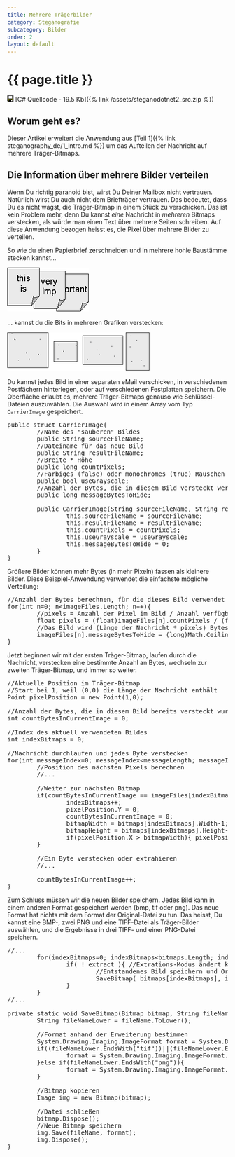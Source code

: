 ```yaml
---
title: Mehrere Trägerbilder
category: Steganografie
subcategory: Bilder
order: 2
layout: default
---
```


# {{ page.title }}

<img src="/images/save.gif" width="14" height="14" alt="" border="0"> [C# Quellcode - 19.5 Kb]({% link /assets/steganodotnet2_src.zip %})

## Worum geht es?

Dieser Artikel erweitert die Anwendung aus [Teil 1]({% link steganography_de/1_intro.md %})
um das Aufteilen der Nachricht auf mehrere Tr&auml;ger-Bitmaps.

## Die Information &uuml;ber mehrere Bilder verteilen

Wenn Du richtig paranoid bist, wirst Du Deiner Mailbox nicht vertrauen. Nat&uuml;rlich wirst Du auch
nicht dem Brieftr&auml;ger vertrauen. Das bedeutet, dass Du es nicht wagst, die Tr&auml;ger-Bitmap in
einem St&uuml;ck zu verschicken.
Das ist kein Problem mehr, denn Du kannst <i>eine</i> Nachricht in <i>mehreren</i> Bitmaps verstecken,
als w&uuml;rde man einen Text &uuml;ber mehrere Seiten schreiben. Auf diese Anwendung bezogen heisst es,
die Pixel &uuml;ber mehrere Bilder zu verteilen.

So wie du einen Papierbrief zerschneiden und in mehrere hohle Baustämme stecken kannst...

![multiple sheets of paper](/images/steganodotnet23.png)

... kannst du die Bits in mehreren Grafiken verstecken:

![multiple images](/images/steganodotnet24.png)

Du kannst jedes Bild in einer separaten eMail verschicken, in verschiedenen Postf&auml;chern hinterlegen,
oder auf verschiedenen Festplatten speichern.
Die Oberfl&auml;che erlaubt es, mehrere Tr&auml;ger-Bitmaps genauso wie Schl&uuml;ssel-Dateien auszuw&auml;hlen.
Die Auswahl wird in einem Array vom Typ <code>CarrierImage</code> gespeichert.

<pre>
public struct CarrierImage{
        //Name des "sauberen" Bildes
        public String sourceFileName;
        //Dateiname f&uuml;r das neue Bild
        public String resultFileName;
        //Breite * H&ouml;he
        public long countPixels;
        //Farbiges (false) oder monochromes (true) Rauschen in diesem Bild erzeugen
        public bool useGrayscale;
        //Anzahl der Bytes, die in diesem Bild versteckt werden - wird von HideOrExtract() gesetzt
        public long messageBytesToHide;

        public CarrierImage(String sourceFileName, String resultFileName, long countPixels, bool useGrayscale){
                this.sourceFileName = sourceFileName;
                this.resultFileName = resultFileName;
                this.countPixels = countPixels;
                this.useGrayscale = useGrayscale;
                this.messageBytesToHide = 0;
        }
}
</pre>

Gr&ouml;&szlig;ere Bilder k&ouml;nnen mehr Bytes (in mehr Pixeln) fassen als kleinere Bilder.
Diese Beispiel-Anwendung verwendet die einfachste m&ouml;gliche Verteilung:

<pre>
//Anzahl der Bytes berechnen, f&uuml;r die dieses Bild verwendet wird
for(int n=0; n&lt;imageFiles.Length; n++){
        //pixels = Anzahl der Pixel im Bild / Anzahl verf&uuml;gbarer Pixel insgesamt
        float pixels = (float)imageFiles[n].countPixels / (float)countPixels;
        //Das Bild wird (L&auml;nge der Nachricht * pixels) Bytes verstecken
        imageFiles[n].messageBytesToHide = (long)Math.Ceiling( (float)messageLength * pixels );
}
</pre>

Jetzt beginnen wir mit der ersten Tr&auml;ger-Bitmap, laufen durch die Nachricht, verstecken eine
bestimmte Anzahl an Bytes, wechseln zur zweiten Tr&auml;ger-Bitmap, und immer so weiter.

<pre>
//Aktuelle Position im Tr&auml;ger-Bitmap
//Start bei 1, weil (0,0) die L&auml;nge der Nachricht enth&auml;lt
Point pixelPosition = new Point(1,0);

//Anzahl der Bytes, die in diesem Bild bereits versteckt wurden
int countBytesInCurrentImage = 0;

//Index des aktuell verwendeten Bildes
int indexBitmaps = 0;

//Nachricht durchlaufen und jedes Byte verstecken
for(int messageIndex=0; messageIndex&lt;messageLength; messageIndex++){
        //Position des n&auml;chsten Pixels berechnen
        //...

        //Weiter zur n&auml;chsten Bitmap
        if(countBytesInCurrentImage == imageFiles[indexBitmaps].messageBytesToHide){
                indexBitmaps++;
                pixelPosition.Y = 0;
                countBytesInCurrentImage = 0;
                bitmapWidth = bitmaps[indexBitmaps].Width-1;
                bitmapHeight = bitmaps[indexBitmaps].Height-1;
                if(pixelPosition.X > bitmapWidth){ pixelPosition.X = 0; }
        }

        //Ein Byte verstecken oder extrahieren
        //...

        countBytesInCurrentImage++;
}
</pre>

Zum Schluss m&uuml;ssen wir die neuen Bilder speichern. Jedes Bild kann in einem anderen Format
gespeichert werden (bmp, tif oder png). Das neue Format hat nichts mit dem Format der Original-Datei zu tun.
Das heisst, Du kannst eine BMP-, zwei PNG und eine TIFF-Datei als Tr&auml;ger-Bilder ausw&auml;hlen, und
die Ergebnisse in drei TIFF- und einer PNG-Datei speichern.

<pre>
//...
        for(indexBitmaps=0; indexBitmaps&lt;bitmaps.Length; indexBitmaps++){
                if( ! extract ){ //Extrations-Modus &auml;ndert keine Bilder
                        //Entstandenes Bild speichern und Original schlie&szlig;en
                        SaveBitmap( bitmaps[indexBitmaps], imageFiles[indexBitmaps].resultFileName );
                }
        }
//...

private static void SaveBitmap(Bitmap bitmap, String fileName){
        String fileNameLower = fileName.ToLower();

        //Format anhand der Erweiterung bestimmen
        System.Drawing.Imaging.ImageFormat format = System.Drawing.Imaging.ImageFormat.Bmp;
        if((fileNameLower.EndsWith("tif"))||(fileNameLower.EndsWith("tiff"))){
                format = System.Drawing.Imaging.ImageFormat.Tiff;
        }else if(fileNameLower.EndsWith("png")){
                format = System.Drawing.Imaging.ImageFormat.Png;
        }

        //Bitmap kopieren
        Image img = new Bitmap(bitmap);

        //Datei schlie&szlig;en
        bitmap.Dispose();
        //Neue Bitmap speichern
        img.Save(fileName, format);
        img.Dispose();
}
</pre>

